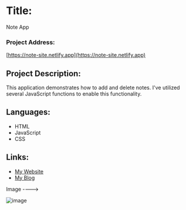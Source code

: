 # Title:
Note App

### Project Address:
[https://note-site.netlify.app](https://note-site.netlify.app)

## Project Description:
This application demonstrates how to add and delete notes. I've utilized several JavaScript functions to enable this functionality.

## Languages:
- HTML
- JavaScript
- CSS


## Links:
- [My Website](https://www.pritamguha.com/)
- [My Blog](https://blog.pritamguha.com/)

Image ----> 

![image](https://github.com/CupOfSolution/NoteApp/assets/71080574/d510513e-b99f-41c0-90f8-72744e193150)


